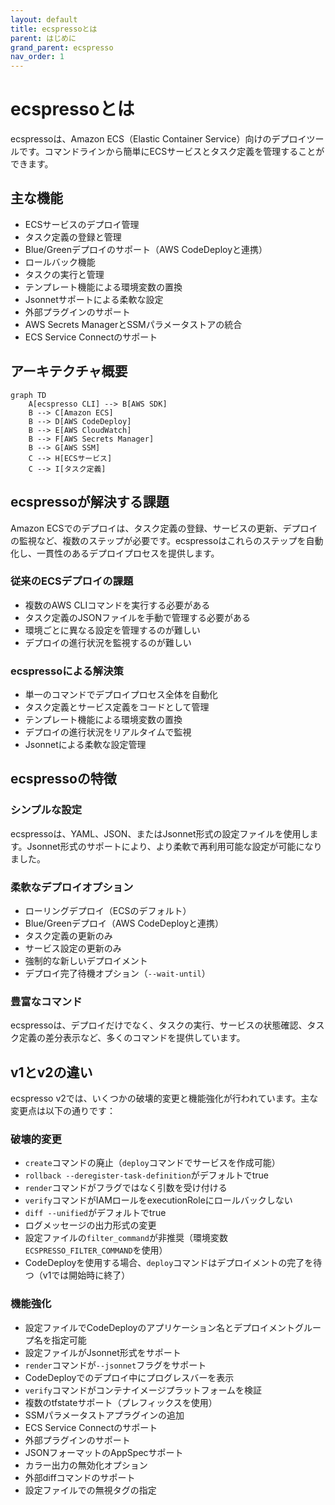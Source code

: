 ```yaml
---
layout: default
title: ecspressoとは
parent: はじめに
grand_parent: ecspresso
nav_order: 1
---
```


# ecspressoとは

ecspressoは、Amazon ECS（Elastic Container Service）向けのデプロイツールです。コマンドラインから簡単にECSサービスとタスク定義を管理することができます。

## 主な機能

- ECSサービスのデプロイ管理
- タスク定義の登録と管理
- Blue/Greenデプロイのサポート（AWS CodeDeployと連携）
- ロールバック機能
- タスクの実行と管理
- テンプレート機能による環境変数の置換
- Jsonnetサポートによる柔軟な設定
- 外部プラグインのサポート
- AWS Secrets ManagerとSSMパラメータストアの統合
- ECS Service Connectのサポート

## アーキテクチャ概要

```mermaid
graph TD
    A[ecspresso CLI] --> B[AWS SDK]
    B --> C[Amazon ECS]
    B --> D[AWS CodeDeploy]
    B --> E[AWS CloudWatch]
    B --> F[AWS Secrets Manager]
    B --> G[AWS SSM]
    C --> H[ECSサービス]
    C --> I[タスク定義]
```

## ecspressoが解決する課題

Amazon ECSでのデプロイは、タスク定義の登録、サービスの更新、デプロイの監視など、複数のステップが必要です。ecspressoはこれらのステップを自動化し、一貫性のあるデプロイプロセスを提供します。

### 従来のECSデプロイの課題

- 複数のAWS CLIコマンドを実行する必要がある
- タスク定義のJSONファイルを手動で管理する必要がある
- 環境ごとに異なる設定を管理するのが難しい
- デプロイの進行状況を監視するのが難しい

### ecspressoによる解決策

- 単一のコマンドでデプロイプロセス全体を自動化
- タスク定義とサービス定義をコードとして管理
- テンプレート機能による環境変数の置換
- デプロイの進行状況をリアルタイムで監視
- Jsonnetによる柔軟な設定管理

## ecspressoの特徴

### シンプルな設定

ecspressoは、YAML、JSON、またはJsonnet形式の設定ファイルを使用します。Jsonnet形式のサポートにより、より柔軟で再利用可能な設定が可能になりました。

### 柔軟なデプロイオプション

- ローリングデプロイ（ECSのデフォルト）
- Blue/Greenデプロイ（AWS CodeDeployと連携）
- タスク定義の更新のみ
- サービス設定の更新のみ
- 強制的な新しいデプロイメント
- デプロイ完了待機オプション（`--wait-until`）

### 豊富なコマンド

ecspressoは、デプロイだけでなく、タスクの実行、サービスの状態確認、タスク定義の差分表示など、多くのコマンドを提供しています。

## v1とv2の違い

ecspresso v2では、いくつかの破壊的変更と機能強化が行われています。主な変更点は以下の通りです：

### 破壊的変更

- `create`コマンドの廃止（`deploy`コマンドでサービスを作成可能）
- `rollback --deregister-task-definition`がデフォルトでtrue
- `render`コマンドがフラグではなく引数を受け付ける
- `verify`コマンドがIAMロールをexecutionRoleにロールバックしない
- `diff --unified`がデフォルトでtrue
- ログメッセージの出力形式の変更
- 設定ファイルの`filter_command`が非推奨（環境変数`ECSPRESSO_FILTER_COMMAND`を使用）
- CodeDeployを使用する場合、`deploy`コマンドはデプロイメントの完了を待つ（v1では開始時に終了）

### 機能強化

- 設定ファイルでCodeDeployのアプリケーション名とデプロイメントグループ名を指定可能
- 設定ファイルがJsonnet形式をサポート
- `render`コマンドが`--jsonnet`フラグをサポート
- CodeDeployでのデプロイ中にプログレスバーを表示
- `verify`コマンドがコンテナイメージプラットフォームを検証
- 複数のtfstateサポート（プレフィックスを使用）
- SSMパラメータストアプラグインの追加
- ECS Service Connectのサポート
- 外部プラグインのサポート
- JSONフォーマットのAppSpecサポート
- カラー出力の無効化オプション
- 外部diffコマンドのサポート
- 設定ファイルでの無視タグの指定
